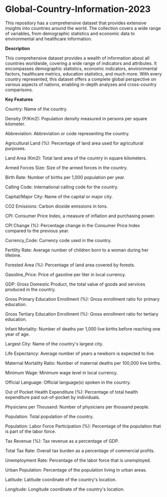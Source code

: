 # Global-Country-Information-2023
This repository has a comprehensive dataset that provides extensive insights into countries around the world. The collection covers a wide range of variables, from demographic statistics and economic data to environmental and healthcare information.

**Description**

This comprehensive dataset provides a wealth of information about all countries worldwide, covering a wide range of indicators and attributes. It encompasses demographic statistics, economic indicators, environmental factors, healthcare metrics, education statistics, and much more. With every country represented, this dataset offers a complete global perspective on various aspects of nations, enabling in-depth analyses and cross-country comparisons.


**Key Features**

Country: Name of the country.

Density (P/Km2): Population density measured in persons per square kilometer.

Abbreviation: Abbreviation or code representing the country.

Agricultural Land (%): Percentage of land area used for agricultural purposes.

Land Area (Km2): Total land area of the country in square kilometers.

Armed Forces Size: Size of the armed forces in the country.

Birth Rate: Number of births per 1,000 population per year.

Calling Code: International calling code for the country.

Capital/Major City: Name of the capital or major city.

CO2 Emissions: Carbon dioxide emissions in tons.

CPI: Consumer Price Index, a measure of inflation and purchasing power.

CPI Change (%): Percentage change in the Consumer Price Index compared to the previous year.

Currency_Code: Currency code used in the country.

Fertility Rate: Average number of children born to a woman during her lifetime.

Forested Area (%): Percentage of land area covered by forests.

Gasoline_Price: Price of gasoline per liter in local currency.

GDP: Gross Domestic Product, the total value of goods and services produced in the country.

Gross Primary Education Enrollment (%): Gross enrollment ratio for primary education.

Gross Tertiary Education Enrollment (%): Gross enrollment ratio for tertiary education.

Infant Mortality: Number of deaths per 1,000 live births before reaching one year of age.

Largest City: Name of the country's largest city.

Life Expectancy: Average number of years a newborn is expected to live.

Maternal Mortality Ratio: Number of maternal deaths per 100,000 live births.

Minimum Wage: Minimum wage level in local currency.

Official Language: Official language(s) spoken in the country.

Out of Pocket Health Expenditure (%): Percentage of total health expenditure paid out-of-pocket by individuals.

Physicians per Thousand: Number of physicians per thousand people.

Population: Total population of the country.

Population: Labor Force Participation (%): Percentage of the population that is part of the labor force.

Tax Revenue (%): Tax revenue as a percentage of GDP.

Total Tax Rate: Overall tax burden as a percentage of commercial profits.

Unemployment Rate: Percentage of the labor force that is unemployed.

Urban Population: Percentage of the population living in urban areas.

Latitude: Latitude coordinate of the country's location.

Longitude: Longitude coordinate of the country's location.
